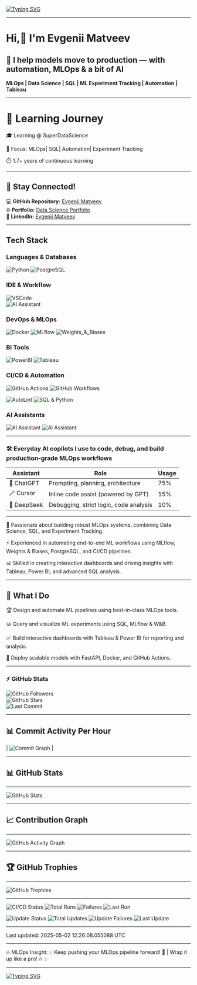 [![Typing SVG](https://readme-typing-svg.herokuapp.com?color=%2336BCF7&size=24&center=true&vCenter=true&width=1200&lines=🚀+MLOps+Automation+%7C+AI+Ops+🔧;📊+SQL+for+ML+Experiments+🔍;⚡+Track+your+models+like+a+pro+🔥;🛠️+MLOps+%2B+CI%2FCD+%3D+💙;📡+Deploy+ML+models+with+FastAPI+🌐;📈+Monitor+metrics+with+W%26B+%7C+MLflow+🛠️;🐍+Python+%7C+R+%7C+PostgreSQL+for+Data+Science+📊;🦾+Automate+ML+Pipelines+with+GitHub+Actions+⚡;🔄+Data+Versioning+with+DVC+%7C+LakeFS+🌊;📦+Containerize+ML+Models+with+Docker+🐳;🔬+Hyperparameter+Tuning+with+W%26B+Sweeps+🎯;🤖+Deploy+AI+Chatbots+using+LLMs+🛠️;💾+Feature+Engineering+for+ML+Success+🚀;🛡️+Secure+ML+Pipelines+with+MLOps+Best+Practices+🔒;📜+Automate+SQL+Queries+for+MLflow+Tracking+⏳;💡+Optimize+ML+Experiments+with+Bayesian+Tuning+🎯;🖥️+Build+Interactive+Dashboards+in+Tableau+%7C+Power+BI+📊;🎭+Track+and+Compare+Models+with+Experiment+Versioning+📈;⚙️+CI%2FCD+%7C+Docker+%7C+FastAPI+for+ML+Deployment+🚀;🌍+Make+your+ML+models+reproducible+with+MLflow+🌐;📊+Analyze+ML+Experiments+using+SQL+Queries+🔍;🛠️+Refactor+your+ML+Code+for+Scalability+🔧;🔬+ML+Research+meets+Production+🚀;🌟+MLOps+is+the+Future+of+AI+⚡;🤝+Collaborate+on+ML+Projects+with+Versioning+📌;🎯+Hyperparameter+Optimization+Done+Right+🚀;💡+Stay+ahead+in+ML+with+Automation+🤖;💥+Debug+ML+Pipelines+like+a+pro+🛠️;⚡+Parallel+Training+%7C+Optimize+Compute+Resources+⚙️;📡+Deploy+AI+models+at+scale+🌍;🛠️+Fine-tune+LLMs+with+Advanced+Methods+🤖;📜+Efficient+Data+Engineering+for+ML+📊;🛠️+Model+Inference+Optimization+🚀;🧠+Experiment+Tracking+%7C+MLflow+%7C+W%26B+⚡;🔍+Explainability+%26+Interpretability+in+ML+📖;🔒+Secure+Data+Pipelines+in+AI+🏗️;🖥️+Advanced+Data+Visualization+Techniques+📊;📡+Streamline+ML+Lifecycle+with+MLOps+⚙️;🔧+Data+Science+Infrastructure+Best+Practices+🛠️;🔄+Automate+ML+Testing+%26+Validation+✅;📊+Big+Data+for+Machine+Learning+📡;📜+Data+Governance+in+AI+%7C+Best+Practices+🔒;🔬+Model+Drift+Detection+%26+Retraining+⚡;🎯+Ensemble+Learning+%7C+Stacking+%26+Boosting+🚀;🦾+AI+Scaling+%7C+Edge+AI+Deployment+🌍;💾+Data+Pipeline+Automation+for+AI+📡;📊+Graph+Databases+for+ML+%7C+Knowledge+Graphs+🌐;⚡+AutoML+%7C+Hyperparameter+Search+Automation+🚀;🔬+Generative+AI+%7C+Diffusion+Models+%7C+GANs+🤖)](https://git.io/typing-svg)

---

#  Hi,👋 I'm Evgenii Matveev  
## 🔧 I  help models move to production — with automation, MLOps & a bit of AI
**MLOps | Data Science | SQL | ML Experiment Tracking | Automation | Tableau** 

---
# 📘 Learning Journey
🎓 Learning @ SuperDataScience

🧠 Focus: MLOps| SQL| Automation| Experiment Tracking 

⏱️ 1.7+ years of continuous learning 


---

## 📢 Stay Connected!  
💻 **GitHub Repository:** [Evgenii Matveev](https://github.com/evgeniimatveev)  
🌐 **Portfolio:** [Data Science Portfolio](https://www.datascienceportfol.io/evgeniimatveevusa)  
📌 **LinkedIn:** [Evgenii Matveev](https://www.linkedin.com/in/evgenii-matveev-510926276/)  

---
## Tech Stack

### Languages & Databases
![Python](https://img.shields.io/badge/Python-3776AB?style=for-the-badge&logo=python&logoColor=white)
![PostgreSQL](https://img.shields.io/badge/PostgreSQL-4169E1?style=for-the-badge&logo=postgresql&logoColor=white)

###  IDE & Workflow  
![VSCode](https://img.shields.io/badge/VSCode-007ACC?style=for-the-badge&logo=visualstudiocode&logoColor=white)  
![AI Assistant](https://img.shields.io/badge/AI_ASSISTANT-Cursor-C0C0C0?style=for-the-badge&logo=cursor&logoColor=000000)

### DevOps & MLOps
![Docker](https://img.shields.io/badge/Docker-2496ED?style=for-the-badge&logo=docker&logoColor=white)
![MLflow](https://img.shields.io/badge/MLflow-0194E2?style=for-the-badge&logo=mlflow&logoColor=white)
![Weights_&_Biases](https://img.shields.io/badge/Weights_&_Biases-FFBE00?style=for-the-badge&logo=weightsandbiases&logoColor=black) 

### BI Tools
![PowerBI](https://img.shields.io/badge/PowerBI-F2C811?style=for-the-badge&logo=powerbi&logoColor=black)
![Tableau](https://img.shields.io/badge/Tableau-E97627?style=for-the-badge&logo=tableau&logoColor=white)


### CI/CD & Automation

![GitHub Actions](https://img.shields.io/badge/GitHub_Actions-AUTOMATION-2088FF?style=for-the-badge&logo=githubactions&logoColor=white)
![GitHub Workflows](https://img.shields.io/badge/GitHub_Workflows-CI/CD-2088FF?style=for-the-badge&logo=github&logoColor=white)

![AutoLint](https://img.shields.io/badge/AutoLint-grey?style=for-the-badge&logo=github&logoColor=white)
![SQL & Python](https://img.shields.io/badge/SQL_&_Python-2088FF?style=for-the-badge)

###  AI Assistants
![AI Assistant](https://img.shields.io/badge/AI_ASSISTANT-ChatGPT-00A67E?style=for-the-badge&logo=openai&logoColor=white)
![AI Assistant](https://img.shields.io/badge/AI_ASSISTANT-DeepSeek-1DA1F2?style=for-the-badge&logo=ai&logoColor=white)

---
### 🛠 Everyday AI copilots I use to code, debug, and build production-grade MLOps workflows

| Assistant   | Role                                  | Usage |
|-------------|---------------------------------------|--------|
| 🧠 ChatGPT  | Prompting, planning, architecture      | 75%    |
| 🪄 Cursor   | Inline code assist (powered by GPT)    | 15%    |
| 🔬 DeepSeek | Debugging, strict logic, code analysis | 10%    |
---

🔬 Passionate about building robust MLOps systems, combining Data Science, SQL, and Experiment Tracking.

⚡ Experienced in automating end-to-end ML workflows using MLflow, Weights & Biases, PostgreSQL, and CI/CD pipelines.

📊 Skilled in creating interactive dashboards and driving insights with Tableau, Power BI, and advanced SQL analysis.

---
## 📌 **What I Do**
🏆 Design and automate ML pipelines using best-in-class MLOps tools.

📊 Query and visualize ML experiments using SQL, MLflow & W&B.

📈 Build interactive dashboards with Tableau & Power BI for reporting and analysis.

🚀 Deploy scalable models with FastAPI, Docker, and GitHub Actions.

---

### ⚡ GitHub Stats  
![GitHub Followers](https://img.shields.io/github/followers/evgeniimatveev?color=blue&logo=github&style=for-the-badge)  
![GitHub Stars](https://img.shields.io/github/stars/evgeniimatveev?affiliations=OWNER&color=yellow&logo=github&style=for-the-badge)  
![Last Commit](https://img.shields.io/github/last-commit/evgeniimatveev/evgeniimatveev?color=red&style=for-the-badge)  

---

## 📊 **Commit Activity Per Hour**  

| ![Commit Graph](https://github-profile-summary-cards.vercel.app/api/cards/productive-time?username=evgeniimatveev&theme=blueberry) |  

---

## 📊 **GitHub Stats**  

---

![GitHub Stats](https://github-readme-stats.vercel.app/api?username=evgeniimatveev&show_icons=true&theme=blueberry&cache_seconds=21600)

---

## 📈 **Contribution Graph**  

---

![GitHub Activity Graph](https://github-readme-activity-graph.vercel.app/graph?username=evgeniimatveev&theme=react-dark)

---
## 🏆 **GitHub Trophies**  

---

![GitHub Trophies](https://github-profile-trophy.vercel.app/?username=evgeniimatveev&theme=onedark&no-frame=true&margin-w=10)

---

![CI/CD Status](https://github.com/evgeniimatveev/evgeniimatveev/actions/workflows/blank.yml/badge.svg)
![Total Runs](https://img.shields.io/github/actions/workflow/status/evgeniimatveev/evgeniimatveev/blank.yml?label=Total%20Runs&color=brightgreen)
![Failures](https://img.shields.io/github/actions/workflow/status/evgeniimatveev/evgeniimatveev/blank.yml?label=Failures&color=red)
![Last Run](https://img.shields.io/github/last-commit/evgeniimatveev/evgeniimatveev/main?label=Last%20CI/CD%20Run&color=blue)

![Update Status](https://github.com/evgeniimatveev/evgeniimatveev/actions/workflows/update_readme.yml/badge.svg)
![Total Updates](https://img.shields.io/github/actions/workflow/status/evgeniimatveev/evgeniimatveev/update_readme.yml?label=Total%20Updates&color=yellow)
![Update Failures](https://img.shields.io/github/actions/workflow/status/evgeniimatveev/evgeniimatveev/update_readme.yml?label=Failures&color=red)
![Last Update](https://img.shields.io/github/last-commit/evgeniimatveev/evgeniimatveev/main?label=Last%20Update&color=blue)


---


Last updated: 2025-05-02 12:26:08.055088 UTC

---

🔥 MLOps Insight: 💡 Keep pushing your MLOps pipeline forward! 🔧 | Wrap it up like a pro! 🔥 💡

---


[![Typing SVG](https://readme-typing-svg.herokuapp.com?color=%2336BCF7&size=24&center=true&vCenter=true&width=1200&lines=🚀+MLOps+Automation+%7C+AI+Ops+🔧;📊+SQL+for+ML+Experiments+🔍;⚡+Track+your+models+like+a+pro+🔥;🛠️+MLOps+%2B+CI%2FCD+%3D+💙;📡+Deploy+ML+models+with+FastAPI+🌐;📈+Monitor+metrics+with+W%26B+%7C+MLflow+🛠️;🐍+Python+%7C+R+%7C+PostgreSQL+for+Data+Science+📊;🦾+Automate+ML+Pipelines+with+GitHub+Actions+⚡;🔄+Data+Versioning+with+DVC+%7C+LakeFS+🌊;📦+Containerize+ML+Models+with+Docker+🐳;🔬+Hyperparameter+Tuning+with+W%26B+Sweeps+🎯;🤖+Deploy+AI+Chatbots+using+LLMs+🛠️;💾+Feature+Engineering+for+ML+Success+🚀;🛡️+Secure+ML+Pipelines+with+MLOps+Best+Practices+🔒;📜+Automate+SQL+Queries+for+MLflow+Tracking+⏳;💡+Optimize+ML+Experiments+with+Bayesian+Tuning+🎯;🖥️+Build+Interactive+Dashboards+in+Tableau+%7C+Power+BI+📊;🎭+Track+and+Compare+Models+with+Experiment+Versioning+📈;⚙️+CI%2FCD+%7C+Docker+%7C+FastAPI+for+ML+Deployment+🚀;🌍+Make+your+ML+models+reproducible+with+MLflow+🌐;📊+Analyze+ML+Experiments+using+SQL+Queries+🔍;🛠️+Refactor+your+ML+Code+for+Scalability+🔧;🔬+ML+Research+meets+Production+🚀;🌟+MLOps+is+the+Future+of+AI+⚡;🤝+Collaborate+on+ML+Projects+with+Versioning+📌;🎯+Hyperparameter+Optimization+Done+Right+🚀;💡+Stay+ahead+in+ML+with+Automation+🤖;💥+Debug+ML+Pipelines+like+a+pro+🛠️;⚡+Parallel+Training+%7C+Optimize+Compute+Resources+⚙️;📡+Deploy+AI+models+at+scale+🌍;🛠️+Fine-tune+LLMs+with+Advanced+Methods+🤖;📜+Efficient+Data+Engineering+for+ML+📊;🛠️+Model+Inference+Optimization+🚀;🧠+Experiment+Tracking+%7C+MLflow+%7C+W%26B+⚡;🔍+Explainability+%26+Interpretability+in+ML+📖;🔒+Secure+Data+Pipelines+in+AI+🏗️;🖥️+Advanced+Data+Visualization+Techniques+📊;📡+Streamline+ML+Lifecycle+with+MLOps+⚙️;🔧+Data+Science+Infrastructure+Best+Practices+🛠️;🔄+Automate+ML+Testing+%26+Validation+✅;📊+Big+Data+for+Machine+Learning+📡;📜+Data+Governance+in+AI+%7C+Best+Practices+🔒;🔬+Model+Drift+Detection+%26+Retraining+⚡;🎯+Ensemble+Learning+%7C+Stacking+%26+Boosting+🚀;🦾+AI+Scaling+%7C+Edge+AI+Deployment+🌍;💾+Data+Pipeline+Automation+for+AI+📡;📊+Graph+Databases+for+ML+%7C+Knowledge+Graphs+🌐;⚡+AutoML+%7C+Hyperparameter+Search+Automation+🚀;🔬+Generative+AI+%7C+Diffusion+Models+%7C+GANs+🤖)](https://git.io/typing-svg)



